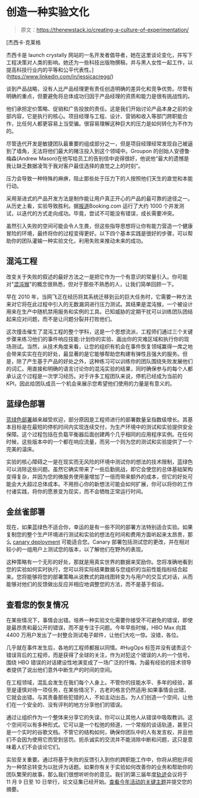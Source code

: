 # 创造一种实验文化

> 原文：<https://thenewstack.io/creating-a-culture-of-experimentation/>

[](https://www.linkedin.com/in/jessicacregg/)

 [杰西卡·克莱格

杰西卡是 launch crystally 网站的一名开发者倡导者，她在这里谈论变化，并写下工程决策对人类的影响。她还为一些科技出版物撰稿，并与黑人女性一起工作，以提高科技行业内的平等和公平代表性。](https://www.linkedin.com/in/jessicacregg/) [](https://www.linkedin.com/in/jessicacregg/)

谈到产品战略，没有人比产品经理更有责任创造明确的差异化和竞争优势。尽管有明确的重点，但要避免将总体成功归因于产品经理的资质和能力是很有挑战性的。

他们承担定价策略、促销和广告投放的责任。这是我们开始讨论产品本身之前的全部内容，它是执行的核心。项目经理与工程、设计、营销和收入等部门跨职能合作，比任何人都更容易上当受骗。很容易理解这种巨大的压力是如何转化为不作为的。

尽管迭代开发是敏捷团队最重要的组成部分之一，但是项目经理经常发现自己被逼到了墙角，无法将他们最大的赌注投入到这个领域中。Groupon 的创始人安德鲁·梅森(Andrew Mason)在他写给员工的告别信中说得很好，他说他“最大的遗憾是我让缺乏数据凌驾于我对客户最佳选择的直觉之上的时刻”。

压力会导致一种特殊的麻痹，阻止那些处于压力下的人按照他们天生的直觉和本能行动。

采用渐进式的产品开发方法是制作能让用户真正开心的产品的最可靠的途径之一。从历史上看，实验导致胜利。据[报道](https://hbr.org/2020/03/building-a-culture-of-experimentation)Booking.com 运行了大约 1000 个并发测试，以迭代的方式走向成功。毕竟，尝试不可能没有错误，成长需要冲突。

虽然引入失败的空间可能会令人生畏，但这些指导思想将让你有能力营造一个健康冒险的环境，最终将你的过程变得更好。以下四个基本实践是很好的步骤，可以帮助你的团队灌输一种实验文化，利用失败来推动未来的成功。

## 混沌工程

改变关于失败的叙述的最好方法之一是把它作为一个有意识的常量引入。你可能对"[混沌猴](https://github.com/Netflix/chaosmonkey)"的概念很熟悉，但对于那些不熟悉的人，让我们简单回顾一下。

早在 2010 年，当网飞正在经历将其系统迁移到云的巨大任务时，它需要一种方法来对它将在此过程中引入的无数漏洞进行压力测试。其结果是混沌猴，一个被设计用来在生产中随机禁用服务和实例的工具。已知威胁的定期干扰可以训练团队团结起来应对问题，而不是让问题分裂并打败他们。

这次撞击催生了混沌工程的整个学科，这是一个思想流派，工程师们通过三个关键步骤来练习他们的事件响应技能:计划你的实验、画出你的灾难区域和执行你的现场测试。当然，从技术角度来看，让您的组织有机会在事件恢复领域赢得一席之地会带来实实在在的好处，最显著的是它能够帮助您构建有弹性且强大的服务。但是，除了产生基于产品的好处之外，这种练习可以训练你的团队围绕失败发展他们的词汇。用直接和明确的语言讨论你的混沌实验的结果，同时确保参与的每个人都承认这个过程是一次学习经历。对于许多工程团队来说，停机已经成为当前的 KPI，因此给团队成员一个机会来展示您希望他们使用的力量是有意义的。

## 蓝绿色部署

[蓝绿色部署](https://launchdarkly.com/blog/blue-green-deployments-a-definition-and-introductory/)越来越受欢迎，部分原因是工程师进行的部署数量呈指数级增长。其基本目标是在最短的停机时间内实现连续交付，为生产环境中的测试和实验提供安全保障。这个过程包括在负载平衡器后面创建两个几乎相同的应用程序实例。在任何时候，这些版本中的一个都在响应流量，而另一个则为您的测试和实验提供了一个完美的温床。

实验的核心障碍之一是在现实而无风险的环境中测试你的想法的技术限制，蓝绿色可以消除这些问题。虽然它确实带来了一些后勤挑战，即它会使您的总体基础架构变得复杂，并因为您的微服务使用量增加了一倍而带来额外的成本，但它的好处可能会大大超过总体成本。不用担心你的新想法可能会如何扩展，你可以将你的工作付诸实践，将你的愿景变为现实，而不会牺牲正常运行时间。

## 金丝雀部署

现在，如果蓝绿色不适合你，幸运的是有一些不同的部署方法特别适合实验。如果复制您的整个生产环境进行测试和实验的想法在时间和费用方面听起来太昂贵，那么 [canary deployment](https://launchdarkly.com/blog/what-is-a-canary-deployment?q=canary%20deployment) 可能适合您。Canary 部署包括测试您的更改，并在相对较小的一组用户上测试您的版本，以了解他们在野外的表现。

这种策略有一个无形的好处，那就是用真实世界的数据来奖励你。您将准确地看到您的实验如何实时执行，您可以将实际结果数据与您组织的当前性能指标结合起来。您将能够将您的部署策略从说教式的路线图转变为与用户的交互式对话，从而能够对他们的反馈做出反应并相应地调整您的方法，而不是基于假设。

## 查看您的恢复情况

在某些情况下，事情会出错。培养一种实验文化需要你接受不可避免的错误，即使是最昂贵和最公开的错误，而不是专注于问题。今年早些时候，HBO Max 向其 4400 万用户发出了一封整合测试电子邮件，让他们大吃一惊。没错，各位。

几乎就在事件发生后，各地的工程师都报以同情。#HugOps 标签并没有谴责这个错误背后的工程师，而是获得了全球的关注，作为对犯这个错误的人的一个信号。围绕 HBO 错误的对话建设性地演变成了一场广泛的忏悔，为最有经验的技术领导者提供了说出他们意外中断生产的时间的空间。

在工程领域，混乱会发生在我们每个人身上。不管你的技能水平、多年的经验，甚至是谨慎对待一项任务，在某些情况下，古老的格言仍然适用:如果事情会出错，它就会出错。与其责备那些犯错的人，不如主动出击。为人们创造一个空间，让他们在一个安全的、没有评判的地方分享他们的错误。

通过让组织作为一个整体来分享它的失误，你可以让其他人从错误中吸取教训。这个空间可以有多种形式。它可以是一个松弛的频道，一个常规的谈话轨道，甚至只是一个实时的谷歌文档。不管它的结构如何，确保你团队中的人有发言权，并且他们不会因为使用它而受到惩罚。扼杀诚实的交流并不能消除中断和问题，这只是意味着人们不会谈论它们。

实验至关重要。通过将基于失败的反馈引入到你的跨职能工作中，你将从把批评视为一种禁忌转变为以批评为话题。如果你有关于实验如何改善你的业务和帮助你的团队繁荣的故事，那么我们很想听听你的意见。我们的第三届年度[轨迹](https://trajectoryconf.com/)会议将于 11 月 9 日至 10 日举行，论文征集已经开始。[查看今年活动的关键主题](https://www.cvent.com/c/abstracts/73b6dabe-8ec1-4da2-82a4-cb045f6901d1)并提交您的摘要。

<svg xmlns:xlink="http://www.w3.org/1999/xlink" viewBox="0 0 68 31" version="1.1"><title>Group</title> <desc>Created with Sketch.</desc></svg>